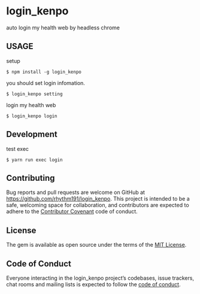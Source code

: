 # login_kenpo

auto login my health web by headless chrome

## USAGE

setup

```
$ npm install -g login_kenpo
```

you should set login infomation.

```
$ login_kenpo setting
```

login my health web

```
$ login_kenpo login
```

## Development

test exec

```
$ yarn run exec login
```

## Contributing

Bug reports and pull requests are welcome on GitHub at https://github.com/rhythm191/login_kenpo. This project is intended to be a safe, welcoming space for collaboration, and contributors are expected to adhere to the [Contributor Covenant](http://contributor-covenant.org) code of conduct.

## License

The gem is available as open source under the terms of the [MIT License](https://opensource.org/licenses/MIT).

## Code of Conduct

Everyone interacting in the login_kenpo project’s codebases, issue trackers, chat rooms and mailing lists is expected to follow the [code of conduct](https://github.com/rhythm191/login_kenpo/blob/master/CODE_OF_CONDUCT.md).

